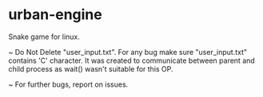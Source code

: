 # urban-engine
Snake game for linux.

~ Do Not Delete "user_input.txt". For any bug make sure "user_input.txt" contains 'C' character. It was created to communicate between parent and child process as wait() wasn't suitable for this OP. 

~ For further bugs, report on issues.
